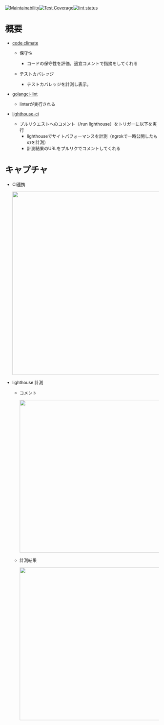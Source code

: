 <br>

[![Maintainability](https://api.codeclimate.com/v1/badges/6deb19b3248771740587/maintainability)](https://codeclimate.com/github/gongon84/learning-golangci/maintainability)[![Test Coverage](https://api.codeclimate.com/v1/badges/6deb19b3248771740587/test_coverage)](https://codeclimate.com/github/gongon84/learning-golangci/test_coverage)[![lint status](https://github.com/goark/koyomi/workflows/lint/badge.svg)](https://github.com/gongon84/learning-golangci/actions)

# 概要
* [code climate](https://codeclimate.com/)

    * 保守性
        * コードの保守性を評価。適宜コメントで指摘をしてくれる
    
    * テストカバレッジ
        * テストカバレッジを計測し表示。

* [golangci-lint]()
    
    * linterが実行される

* [lighthouse-ci](https://github.com/GoogleChrome/lighthouse-ci)

    * プルリクエストへのコメント（/run lighthouse）をトリガーに以下を実行
        * lighthouseでサイトパフォーマンスを計測（ngrokで一時公開したものを計測）
        * 計測結果のURLをプルリクでコメントしてくれる

# キャプチャ

* CI連携

    <img src="https://github.com/gongon84/learning-golangci/assets/57177320/d74f43d2-8717-40b5-a0de-26af0be98a90" width="600">

* lighthouse 計測
    * コメント

       <img src="https://github.com/gongon84/learning-analysis-tool/assets/57177320/0d965d01-4a76-494f-a9e5-6e4d048c5d9d" width="500"> 

    * 計測結果

       <img src="https://github.com/gongon84/learning-analysis-tool/assets/57177320/3f298c16-05be-409f-a374-a399638940f1" width="500">
  